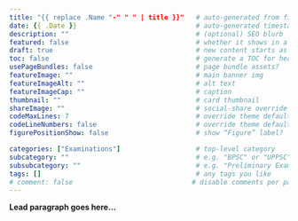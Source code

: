 ```yaml
---
title: "{{ replace .Name "-" " " | title }}"   # auto-generated from filename
date: {{ .Date }}                              # auto-generated timestamp
description: ""                                # (optional) SEO blurb
featured: false                                # whether it shows in a “featured” list
draft: true                                    # new content starts as a draft
toc: false                                     # generate a TOC for headers?
usePageBundles: false                          # page bundle assets?
featureImage: ""                               # main banner img
featureImageAlt: ""                            # alt text
featureImageCap: ""                            # caption
thumbnail: ""                                  # card thumbnail
shareImage: ""                                 # social-share override
codeMaxLines: 7                                # override theme default
codeLineNumbers: false                         # override theme default
figurePositionShow: false                      # show “Figure” label?

categories: ["Examinations"]                   # top-level category
subcategory: ""                                # e.g. "BPSC" or "UPPSC"
subsubcategory: ""                             # e.g. "Preliminary Examination"
tags: []                                       # any tags you like
# comment: false                              # disable comments per page
---
```


**Lead paragraph goes here…**
